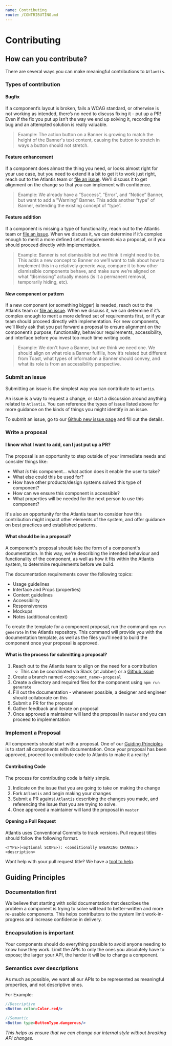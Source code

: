 ```yaml
---
name: Contributing
route: /CONTRIBUTING.md
---
```


# Contributing

## How can you contribute?

There are several ways you can make meaningful contributions to `Atlantis`.

### Types of contribution

#### Bugfix

If a component’s layout is broken, fails a WCAG standard, or otherwise is not
working as intended, there’s no need to discuss fixing it - put up a PR! Even if
the fix you put up isn't the way we end up solving it, recording the bug and an
attempted solution is really valuable.

> Example: The action button on a Banner is growing to match the height of the
> Banner's text content, causing the button to stretch in ways a button should
> not stretch.

#### Feature enhancement

If a component does almost the thing you need, or looks almost right for your
use case, but you need to extend it a bit to get it to work just right, reach
out to the Atlantis team or
[file an issue](https://github.com/GetJobber/atlantis/issues/new). We'll discuss
it to get alignment on the change so that you can implement with confidence.

> Example: We already have a “Success”, “Error”, and “Notice” Banner, but want
> to add a "Warning" Banner. This adds another “type” of Banner, extending the
> existing concept of “type”.

#### Feature addition

If a component is missing a type of functionality, reach out to the Atlantis
team or [file an issue](https://github.com/GetJobber/atlantis/issues/new). When
we discuss it, we can determine if it’s complex enough to merit a more defined
set of requirements via a proposal, or if you should proceed directly with
implementation.

> Example: Banner is not dismissible but we think it might need to be. This adds
> a new concept to Banner so we’ll want to talk about how to implement this in a
> relatively generic way, compare it to how other dismissible components behave,
> and make sure we’re aligned on what “dismissing” actually means (is it a
> permanent removal, temporarily hiding, etc).

#### New component or pattern

If a new component (or something bigger) is needed, reach out to the Atlantis
team or [file an issue](https://github.com/GetJobber/atlantis/issues/new). When
we discuss it, we can determine if it’s complex enough to merit a more defined
set of requirements first, or if your team should proceed directly with
implementation. For new components, we’ll likely ask that you put forward a
proposal to ensure alignment on the component’s purpose, functionality,
behaviour requirements, accessibility, and interface before you invest too much
time writing code.

> Example: We don't have a Banner, but we think we need one. We should align on
> what role a Banner fulfills, how it’s related but different from Toast, what
> types of information a Banner should convey, and what its role is from an
> accessibility perspective.

### Submit an issue

Submitting an issue is the simplest way you can contribute to `Atlantis`.

An issue is a way to request a change, or start a discussion around anything
related to `Atlantis`. You can reference the types of issue listed above for
more guidance on the kinds of things you might identify in an issue.

To submit an issue, go to our
[Github new issue page](https://github.com/GetJobber/atlantis/issues/new) and
fill out the details.

### Write a proposal

#### I know what I want to add, can I just put up a PR?

The proposal is an opportunity to step outside of your immediate needs and
consider things like:

- What _is_ this component... what action does it enable the user to take?
- What else could this be used for?
- How have other products/design systems solved this type of component?
- How can we ensure this component is accessible?
- What properties will be needed for the next person to use this component?

It's also an opportunity for the Atlantis team to consider how this contribution
might impact other elements of the system, and offer guidance on best practices
and established patterns.

#### What should be in a proposal?

A component's proposal should take the form of a component's documentation. In
this way, we're describing the intended behaviour and functionality of the
component, as well as how it fits within the Atlantis system, to determine
requirements before we build.

The documentation requirements cover the following topics:

- Usage guidelines
- Interface and Props (properties)
- Content guidelines
- Accessibility
- Responsiveness
- Mockups
- Notes (additional context)

To create the template for a component proposal, run the command
`npm run generate` in the Atlantis repository. This command will provide you
with the documentation template, as well as the files you'll need to build the
component once your proposal is approved.

#### What is the process for submitting a proposal?

1. Reach out to the Atlantis team to align on the need for a contribution
   - This can be coordinated via Slack (at Jobber) or a
     [Github issue](https://github.com/GetJobber/atlantis/issues/new)
2. Create a branch named `<component_name>-proposal`
3. Create a directory and required files for the component using
   `npm run generate`
4. Fill out the documentation - whenever possible, a designer and engineer
   should collaborate on this
5. Submit a PR for the proposal
6. Gather feedback and iterate on proposal
7. Once approved a maintainer will land the proposal in `master` and you can
   proceed to implementation

### Implement a Proposal

All components should start with a proposal. One of our
[Guiding Principles](#guiding-principles) is to start all components with
documentation. Once your proposal has been approved, proceed to contribute code
to Atlantis to make it a reality!

#### Contributing Code

The process for contributing code is fairly simple.

1. Indicate on the issue that you are going to take on making the change
2. Fork `Atlantis` and begin making your changes
3. Submit a PR against `Atlantis` describing the changes you made, and
   referencing the Issue that you are trying to solve.
4. Once approved a maintainer will land the proposal in `master`

#### Opening a Pull Request

Atlantis uses Conventional Commits to track versions. Pull request titles should
follow the following format.

`<TYPE>(<optional SCOPE>): <conditionally BREAKING CHANGE:> <description>`

Want help with your pull request title? We have a
[tool to help](/pull-request-name-generator).

## Guiding Principles

### Documentation first

We believe that starting with solid documentation that describes the problem a
component is trying to solve will lead to better-written and more re-usable
components. This helps contributors to the system limit work-in-progress and
increase confidence in delivery.

### Encapsulation is important

Your components should do everything possible to avoid anyone needing to know
how they work. Limit the APIs to only the ones you absolutely have to expose;
the larger your API, the harder it will be to change a component.

### Semantics over descriptions

As much as possible, we want all our APIs to be represented as meaningful
properties, and not descriptive ones.

For Example:

```jsx
//Descriptive
<Button color=Color.red/>

//Semantic
<Button type=ButtonType.dangerous/>
```

_This helps us ensure that we can change our internal style without breaking API
changes._

